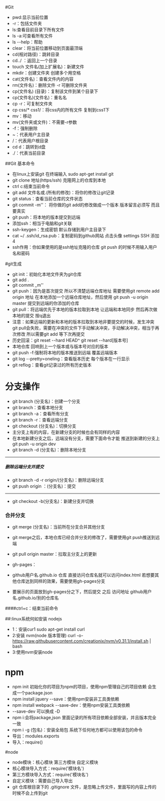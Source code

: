 #Git

* pwd:显示当前位置
* -r：包括文件夹
* ls:查看目前目录下所有文件
* ls -a:可查看所有文件
* ls --help：帮助
* clear：将当前位置移动到页面最顶端
* cd(相对路径)：跳转目录
* cd../ ：返回上一个目录
* touch 文件名(加上扩展名)：新建文件
* mkdir：创建文件夹       创建多个用空格
* cat(文件名)：查看文件内的内容
* rm(文件名)：删除文件   -r 可删除文件夹
* cp(文件名) (目录)：复制该文件到某个目录下
* cp(文件名)(文件名)：重名名
* cp -r：可复制文件夹
* cp css/* css1/：将css内的所有文件 复制到css1下
* mv：移动
* mv(文件夹或文件)：不需要-r参数
* -f：强制删除
* ~：代表用户主目录
* /：代表用户根目录
* cd d：跳转到d盘
* ./：代表当前目录

##Git 基本命令
* 在linux上安装git 在终端输入 sudo apt-get install git
* git clone 地址(https/ssh) 克隆网上的仓库到本地
* ctrl c:结束当前命令
* git add 文件名或.(所有的修改)：将你的修改让git记录
* git status：查看当前仓库的文件状态
* git commit -m''： 将你做的git add的修改做成一个版本  版本留言必须写 而且要真实
* git push：将本地的版本提交到远端
* 添加ssh：相当于电脑和git关联
* ssh-keygen：生成密钥  默认存储到用户主目录下
* cat ~/ .ssh/id_rsa.pub：复制密码到github网站 点击头像 settings SSH 添加4
* ssh作用：你如果使用的是ssh地址克隆的仓库 git push 的时候不用输入用户名和密码

#git生成

* git init：初始化本地文件夹为git仓库
* git add .
* git commit _m''
* git push：因为是首次提交 所以不清楚远端仓库地址 需要使用git remote add origin 地址 在本地添加一个远端仓库地址，然后使用 git push -u origin master 提交到远端的你添加的仓库
* git pull：将远端优先于本地的版本拉取到本地 让远端和本地同步 然后再次做本地的提交 按q退出
* 注意：如果远端的更新和本地的版本拉取到本地非要提交的时候，发生冲突 git pull会失败，需要在冲突的文件下手动解决冲突，手动解决冲突，相当于再次修改  所以需要git add 等下次再提交
* 历史回滚：git reset --hard HEAD^  git reset --hard[版本号]
* 本地仓库 回响到上一个版本或与版本号对应的版本 
* git push -f:强制将本地的版本推送到远端 覆盖远端版本
* git log --pretty=oneling：查看版本历史 每个版本在一行显示
* git reflog：查看git记录过的所有历史版本

# 分支操作
* git branch (分支名)：创建一个分支
* git branch：查看本地分支
* git branch -a：查看所有分支
* git branch -r：查看远端分支
* git checkout (分支名)：切换分支
* 主分支上有的内容，在新建分支的时候也会有同样的内容
* 在本地新建分支之后，远端没有分支，需要下面命令才能 推送到新建的分支上   git push -u origin dev
* git branch -d (分支名)：删除本地分支
---
##### 删除远端分支并提交
* git branch -d -r origin/(分支名)：删除远端分支
* git push origin ：(分支名)：提交
---------
* git checkout -b(分支名)：新建分支并切换

### 合并分支
* git merge (分支名)：当前所在分支合并其他分支 
* git merge之后，本地仓库已经合并分支的修改了，需要使用git push推送到远端
* git pull origin master：拉取主分支上的更新

* gh-pages：
* github用户名.github.io 仓库 直接访问仓库名就可以访问index.html  若想要其他仓库达到同样的效果，需要使用gh-pages分支
* 要展示的页面放到gh-pages分之下，然后提交 之后 访问地址 github用户名.github.io/别的仓库名

####ctrl+c：结束当前命令

##:linux系统何如安装 nodejs
* 1：安装cur1  sudo apt-get install curl
* 2:安装 nvm(node 版本管理) curl -o- https://raw.githubusercontent.com/creationix/nvm/v0.31.1/install.sh | bash
* 3:使用nvm安装node
# npm
* npm init 初始化你的项目为npm的项目，使用npm管理自己的项目依赖 会生成一个package.json
* npm install jquery --save：使用npm安装非工具类依赖
* npm install webpack --save-dev：使用npm安装工具类依赖
* --save-dev 可以换成 -D
* npm i:会将package,json 里面记录的所有项目依赖全部安装，并且版本完全一致
* npm i -g (包名)：安装全局包 系统下任何地方都可以使用该包的命令
* 导出：modules.exports
* 导入：require()

#node

* node模块：核心模块 第三方模块  自定义模块
* 核心模块导入方式：require('模块名')
* 第三方模块导入方式：require('模块名')
* 自定义模块：需要自己导入导出
* git 仓库根目录下的 .gitignore 文件，是忽略上传文件，里面写的内容上传的时候不会上传到git